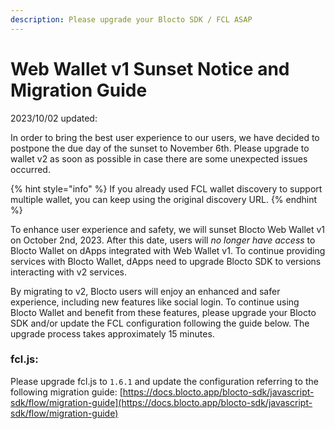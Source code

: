 ```yaml
---
description: Please upgrade your Blocto SDK / FCL ASAP
---
```


# Web Wallet v1 Sunset Notice and Migration Guide

2023/10/02 updated:

In order to bring the best user experience to our users, we have decided to postpone the due day of the sunset to November 6th. Please upgrade to wallet v2 as soon as possible in case there are some unexpected issues occurred.

{% hint style="info" %}
If you already used FCL wallet discovery to support multiple wallet, you can keep using the original discovery URL.
{% endhint %}

To enhance user experience and safety, we will sunset Blocto Web Wallet v1 on October 2nd, 2023. After this date, users will _no longer have access_ to Blocto Wallet on dApps integrated with Web Wallet v1. To continue providing services with Blocto Wallet, dApps need to upgrade Blocto SDK to versions interacting with v2 services.

By migrating to v2, Blocto users will enjoy an enhanced and safer experience, including new features like social login. To continue using Blocto Wallet and benefit from these features, please upgrade your Blocto SDK and/or update the FCL configuration following the guide below. The upgrade process takes approximately 15 minutes.

### **fcl.js:**

Please upgrade fcl.js to `1.6.1` and update the configuration referring to the following migration guide: [https://docs.blocto.app/blocto-sdk/javascript-sdk/flow/migration-guide](https://docs.blocto.app/blocto-sdk/javascript-sdk/flow/migration-guide)

